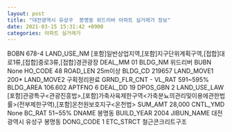 ```yaml
---
layout: post
title: "대전광역시 유성구  봉명동 위드리버 아파트 실거래가 정보"
date: 2021-03-15 15:31:42 +0900
categories: 아파트 실거래가
---
```


BOBN 678-4
LAND_USE_NM [포함]일반상업지역,[포함]지구단위계획구역,[접합]대로1류,[접합]중로3류,[접합]경관광장
DEAL_MM 01
BLDG_NM 위드리버
BUBN None
HO_CODE 48
ROAD_LEN 25m이상
BLDG_CD 219657
LAND_MOVE1 200*
LAND_MOVE2 구획정리완료
GRND_FLR_CNT -
VL_RAT 591~595%
BLDG_AREA 106.602
APTFNO 6
DEAL_DD 19
DPOS_GBN 2
LAND_USE_LAW [포함]관광특구<관광진흥법>,[포함]가축사육제한구역<가축분뇨의관리및이용에관한법률>(전부제한구역),[포함]온천원보호지구<온천법>
SUM_AMT 28,000
CNTL_YMD None
BC_RAT 51~55%
DNAME 봉명동
BUILD_YEAR 2004
JIBUN_NAME 대전광역시 유성구  봉명동
DONG_CODE 1
ETC_STRCT 철근콘크리트구조


